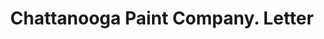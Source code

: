 ---
doi: 10.7916/D8XD2CTM
date_other: '1916'
date_other_textual: '1916'
form: correspondence
genre:
- Letters (correspondence)
name:
- Chattanooga Paint Company
object_in_context_url: https://biggert.cul.columbia.edu/items/view/ave_biggert_01559
subject_hierarchical_geographic:
- Chattanooga, Tennessee, United States
subject_name:
- Chattanooga Paint Company
title: Chattanooga Paint Company. Letter
sort_title: Chattanooga Paint Company. Letter
call_number: ave_biggert_01559
coordinates:
- 35.04555555555555,-85.26722222222222
pid: ave_biggert_01559
identifiers: ave_biggert_01559
thumbnail: https://derivativo-1.library.columbia.edu/iiif/2/ldpd:343967/full/!256,256/0/native.jpg
permalink: /biggert/ave_biggert_01559/
layout: iiif-image-page
---
